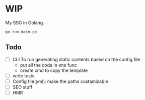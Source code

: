# WIP

My SSG in Golang.

```
go run main.go
```


## Todo

- [ ] CLI To run generating static contents based on the config file
  - put all the code in one func
  - create cmd to copy the template
- [ ] write tests
- [ ] Config file(yml): make the paths custamizable
- [ ] SEO stuff
- [ ] HMR
